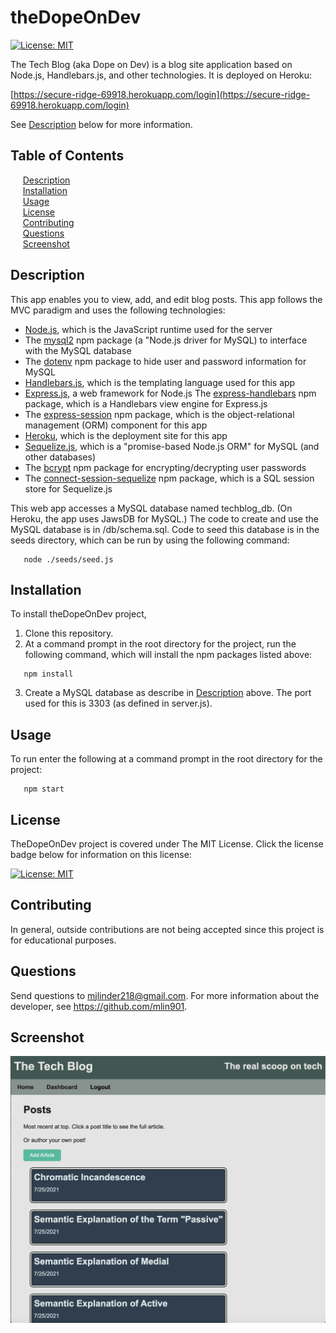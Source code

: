 # theDopeOnDev

[![License: MIT](https://img.shields.io/badge/License-MIT-yellow.svg)](https://opensource.org/licenses/MIT)

The Tech Blog (aka Dope on Dev) is a blog site application based on Node.js, Handlebars.js, and other technologies. It is deployed on Heroku: 

  [https://secure-ridge-69918.herokuapp.com/login](https://secure-ridge-69918.herokuapp.com/login)

See [Description](#description) below for more information.

## Table of Contents

&nbsp;&nbsp;&nbsp;&nbsp;&nbsp;[Description](#description)<br/>
&nbsp;&nbsp;&nbsp;&nbsp;&nbsp;[Installation](#installation)<br/>
&nbsp;&nbsp;&nbsp;&nbsp;&nbsp;[Usage](#usage)<br/>
&nbsp;&nbsp;&nbsp;&nbsp;&nbsp;[License](#license)<br/>
&nbsp;&nbsp;&nbsp;&nbsp;&nbsp;[Contributing](#contributing)<br/>
&nbsp;&nbsp;&nbsp;&nbsp;&nbsp;[Questions](#questions)<br/>
&nbsp;&nbsp;&nbsp;&nbsp;&nbsp;[Screenshot](#screenshot)<br/>

## Description

This app enables you to view, add, and edit blog posts. This app follows the MVC paradigm and uses the following technologies:

- [Node.js](https://nodejs.org/), which is the JavaScript runtime used for the server
- The [mysql2](https://www.npmjs.com/package/mysql2) npm package (a "Node.js driver for MySQL) to interface with the MySQL database
- The [dotenv](https://www.npmjs.com/package/dotenv) npm package to hide user and password information for MySQL
- [Handlebars.js](https://handlebarsjs.com/), which is the templating language used for this app
- [Express.js](https://expressjs.com/), a web framework for Node.js 
  The [express-handlebars](https://www.npmjs.com/package/express-handlebars) npm package, which is a Handlebars view engine for Express.js 
- The [express-session](https://www.npmjs.com/package/express-session) npm package, which is the object-relational management (ORM) component for this app
- [Heroku](https://www.heroku.com), which is the deployment site for this app
- [Sequelize.js](https://sequelize.org/), which is a "promise-based Node.js ORM" for MySQL (and other databases)
- The [bcrypt](https://www.npmjs.com/package/bcrypt) npm package for encrypting/decrypting user passwords
- The [connect-session-sequelize](https://www.npmjs.com/package/connect-session-sequelize) npm package, which is a SQL session store for Sequelize.js

This web app accesses a MySQL database named techblog_db. (On Heroku, the app uses JawsDB for MySQL.) The code to create and use the MySQL database is in /db/schema.sql. Code to seed this database is in the seeds directory, which can be run by using the following command:
```
   node ./seeds/seed.js
```

## Installation 

To install theDopeOnDev project, 

1. Clone this repository.
2. At a command prompt in the root directory for the project, run the following command, which will install the npm packages listed above:
```
   npm install
```
3. Create a MySQL database as describe in [Description](#description) above. The port used for this is 3303 (as defined in server.js).

## Usage 

To run enter the following at a command prompt in the root directory for the project: 
```
   npm start    
```

## License

TheDopeOnDev project is covered under The MIT License. Click the license badge below for information on this license:

[![License: MIT](https://img.shields.io/badge/License-MIT-yellow.svg)](https://opensource.org/licenses/MIT)

## Contributing

In general, outside contributions are not being accepted since this project is for educational purposes. 

## Questions

Send questions to mjlinder218@gmail.com. 
For more information about the developer, see https://github.com/mlin901.

## Screenshot 

![Tech Blog screenshot](./resources/TechBlogScreenshot.jpg)

